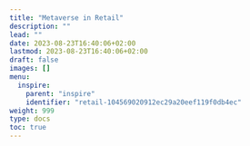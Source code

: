 ```yaml
---
title: "Metaverse in Retail"
description: ""
lead: ""
date: 2023-08-23T16:40:06+02:00
lastmod: 2023-08-23T16:40:06+02:00
draft: false
images: []
menu:
  inspire:
    parent: "inspire"
    identifier: "retail-104569020912ec29a20eef119f0db4ec"
weight: 999
type: docs
toc: true
---
```

